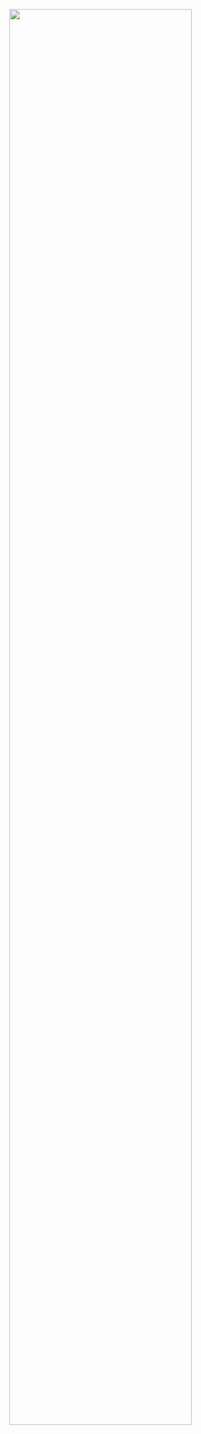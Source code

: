 <p align="center"><a href="https://github.com/thangvd2312"><img width="80%" src="https://ibb.co/jJrpmLw" /></a></p>
